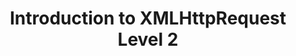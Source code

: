 ---
title: Introduction to XMLHttpRequest Level 2
authors:
- tiffany-brown
tags:
- TAG
- layout: article
---